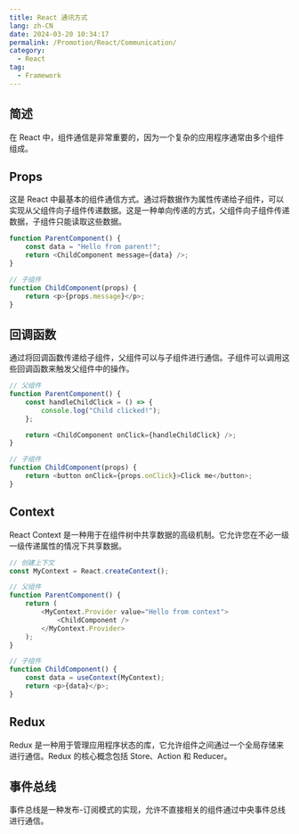 ```yaml
---
title: React 通讯方式
lang: zh-CN
date: 2024-03-20 10:34:17
permalink: /Promotion/React/Communication/
category:
  - React
tag:
  - Framework
---
```


## 简述

在 React 中，组件通信是非常重要的，因为一个复杂的应用程序通常由多个组件组成。

## Props

这是 React 中最基本的组件通信方式。通过将数据作为属性传递给子组件，可以实现从父组件向子组件传递数据。这是一种单向传递的方式，父组件向子组件传递数据，子组件只能读取这些数据。

```js
function ParentComponent() {
    const data = "Hello from parent!";
    return <ChildComponent message={data} />;
}

// 子组件
function ChildComponent(props) {
    return <p>{props.message}</p>;
}
```

## 回调函数

通过将回调函数传递给子组件，父组件可以与子组件进行通信。子组件可以调用这些回调函数来触发父组件中的操作。

```js
// 父组件
function ParentComponent() {
    const handleChildClick = () => {
        console.log("Child clicked!");
    };

    return <ChildComponent onClick={handleChildClick} />;
}

// 子组件
function ChildComponent(props) {
    return <button onClick={props.onClick}>Click me</button>;
}
```

## Context

React Context 是一种用于在组件树中共享数据的高级机制。它允许您在不必一级一级传递属性的情况下共享数据。

```js
// 创建上下文
const MyContext = React.createContext();

// 父组件
function ParentComponent() {
    return (
        <MyContext.Provider value="Hello from context">
            <ChildComponent />
        </MyContext.Provider>
    );
}

// 子组件
function ChildComponent() {
    const data = useContext(MyContext);
    return <p>{data}</p>;
}
```

## Redux

Redux 是一种用于管理应用程序状态的库，它允许组件之间通过一个全局存储来进行通信。Redux 的核心概念包括 Store、Action 和 Reducer。

## 事件总线

事件总线是一种发布-订阅模式的实现，允许不直接相关的组件通过中央事件总线进行通信。








